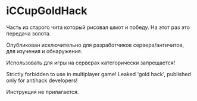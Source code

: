 # iCCupGoldHack

Часть из старого чита который рисовал шмот и победу.
На этот раз это передача золота.

Опубликован исключительно для разработчиков сервера/античитов, для изучения и обнаружения.

Использовать для игры на серверах категорически запрещается! 

Strictly forbidden to use in multiplayer game!
Leaked 'gold hack', published only for antihack developers!


Инструкция не прилагается. 
